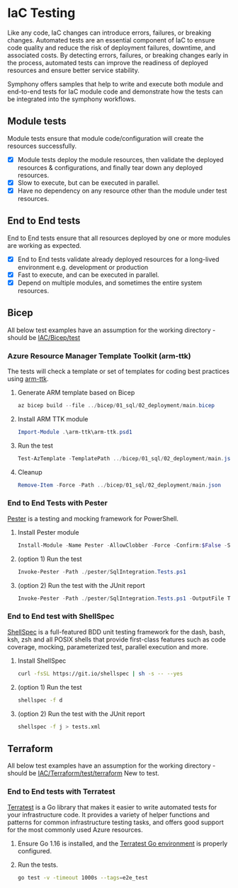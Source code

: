 # IaC Testing

Like any code, IaC changes can introduce errors, failures, or breaking changes. Automated tests are an essential component of IaC to ensure code quality and reduce the risk of deployment failures, downtime, and associated costs. By detecting errors, failures, or breaking changes early in the process, automated tests can improve the readiness of deployed resources and ensure better service stability.

Symphony offers samples that help to write and execute both module and end-to-end tests for IaC module code and demonstrate how the tests can be integrated into the symphony workflows.

## Module tests

Module tests ensure that module code/configuration will create the resources successfully.

- [X] Module tests deploy the module resources, then validate the deployed resources & configurations, and finally tear down any deployed resources.
- [X] Slow to execute, but can be executed in parallel.
- [X] Have no dependency on any resource other than the module under test resources.

## End to End tests

End to End tests ensure that all resources deployed by one or more modules are working as expected.

- [X] End to End tests validate already deployed resources for a long-lived environment e.g. development or production
- [X] Fast to execute, and can be executed in parallel.
- [X] Depend on multiple modules, and sometimes the entire system resources.

## Bicep

All below test examples have an assumption for the working directory - should be [IAC/Bicep/test](./../IAC/Bicep/test)

### Azure Resource Manager Template Toolkit (arm-ttk)

The tests will check a template or set of templates for coding best practices using [arm-ttk](https://github.com/Azure/arm-ttk).

1. Generate ARM template based on Bicep

    ```powershell
    az bicep build --file ../bicep/01_sql/02_deployment/main.bicep
    ```

1. Install ARM TTK module

    ```powershell
    Import-Module .\arm-ttk\arm-ttk.psd1
    ```

1. Run the test

    ```powershell
    Test-AzTemplate -TemplatePath ../bicep/01_sql/02_deployment/main.json
    ```

1. Cleanup

    ```powershell
    Remove-Item -Force -Path ../bicep/01_sql/02_deployment/main.json
    ```

### End to End Tests with Pester

[Pester](https://pester.dev/docs/quick-start) is a testing and mocking framework for PowerShell.

1. Install Pester module

    ```powershell
    Install-Module -Name Pester -AllowClobber -Force -Confirm:$False -SkipPublisherCheck
    ```

1. (option 1) Run the test

    ```powershell
    Invoke-Pester -Path ./pester/SqlIntegration.Tests.ps1
    ```

1. (option 2) Run the test with the JUnit report

    ```powershell
    Invoke-Pester -Path ./pester/SqlIntegration.Tests.ps1 -OutputFile Test.xml -OutputFormat JUnitXml
    ```

### End to End test with ShellSpec

[ShellSpec](https://github.com/shellspec/shellspec) is a full-featured BDD unit testing framework for the dash, bash, ksh, zsh and all POSIX shells that provide first-class features such as code coverage, mocking, parameterized test, parallel execution and more.

1. Install ShellSpec

    ```bash
    curl -fsSL https://git.io/shellspec | sh -s -- --yes
    ```

1. (option 1) Run the test

    ```bash
    shellspec -f d
    ```

1. (option 2) Run the test with the JUnit report

    ```bash
    shellspec -f j > tests.xml
    ```

## Terraform

All below test examples have an assumption for the working directory - should be [IAC/Terraform/test/terraform](./../IAC/Terraform/test/terraform/) New to test.

### End to End tests with Terratest

[Terratest](https://github.com/gruntwork-io/terratest) is a Go library that makes it easier to write automated tests for your infrastructure code. It provides a variety of helper functions and patterns for common infrastructure testing tasks, and offers good support for the most commonly used Azure resources.

1. Ensure Go 1.16 is installed, and the [Terratest Go environment](https://github.com/gruntwork-io/terratest/blob/master/examples/azure/README.md) is properly configured.

1. Run the tests.

    ```bash
    go test -v -timeout 1000s --tags=e2e_test
    ```
